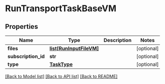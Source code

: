 # RunTransportTaskBaseVM


## Properties
Name | Type | Description | Notes
------------ | ------------- | ------------- | -------------
**files** | [**list[RunInputFileVM]**](RunInputFileVM.md) |  | [optional] 
**subscription_id** | **str** |  | [optional] 
**type** | [**TaskType**](TaskType.md) |  | [optional] 

[[Back to Model list]](../README.md#documentation-for-models) [[Back to API list]](../README.md#documentation-for-api-endpoints) [[Back to README]](../README.md)


